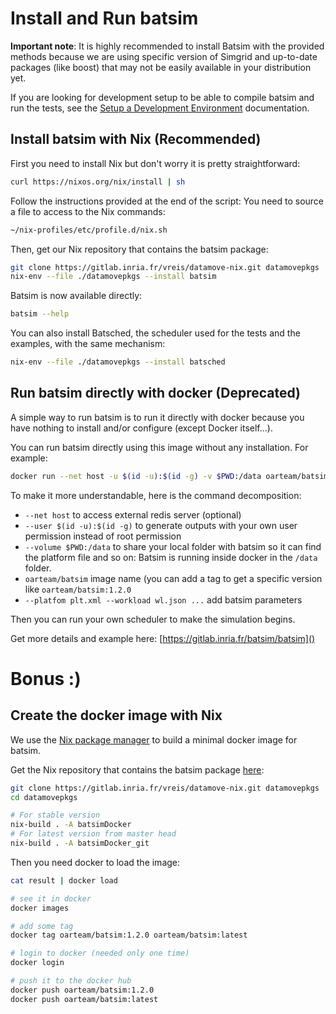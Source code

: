 # Install and Run batsim

**Important note**: It is highly recommended to install Batsim with the
provided methods because we are using specific version of Simgrid and
up-to-date packages (like boost) that may not be easily available in your
distribution yet.

If you are looking for development setup to be able to compile batsim and
run the tests, see the [Setup a Development Environment](dev_batsim.md)
documentation.

## Install batsim with Nix (**Recommended**)

First you need to install Nix but don't worry it is pretty straightforward:
```sh
curl https://nixos.org/nix/install | sh
```

Follow the instructions provided at the end of the script: You need to
source a file to access to the Nix commands:
```sh
~/nix-profiles/etc/profile.d/nix.sh
```

Then, get our Nix repository that contains the batsim package:
```sh
git clone https://gitlab.inria.fr/vreis/datamove-nix.git datamovepkgs
nix-env --file ./datamovepkgs --install batsim
```

Batsim is now available directly:
```sh
batsim --help
```

You can also install Batsched, the scheduler used for the tests and the
examples, with the same mechanism:
```sh
nix-env --file ./datamovepkgs --install batsched
```

## Run batsim directly with docker (Deprecated)

A simple way to run batsim is to run it directly with docker because you
have nothing to install and/or configure (except Docker itself...).

You can run batsim directly using this image without any installation. For
example:
```sh
docker run --net host -u $(id -u):$(id -g) -v $PWD:/data oarteam/batsim  -p ./platforms/energy_platform_homogeneous_no_net_32.xml -w ./workload_seed20_200jobs.json -e seed20
```

To make it more understandable, here is the command decomposition:

- ``--net host`` to access external redis server (optional)
- ``--user $(id -u):$(id -g)`` to generate outputs with your own user permission instead of root permission
- ``--volume $PWD:/data`` to share your local folder with batsim so it can
  find the platform file and so on: Batsim is running inside docker in the
  ``/data`` folder.
- ``oarteam/batsim`` image name (you can add a tag to get a specific version like ``oarteam/batsim:1.2.0``
- ``--platfom plt.xml --workload wl.json ...`` add batsim parameters

Then you can run your own scheduler to make the simulation begins.

Get more details and example here:
[https://gitlab.inria.fr/batsim/batsim]()


# Bonus :)

## Create the docker image with Nix

We use the [Nix package manager](https://nixos.org/nix/) to build a minimal
docker image for batsim.

Get the Nix repository that contains the batsim package [here](https://gitlab.inria.fr/vreis/datamove-nix):

```sh
git clone https://gitlab.inria.fr/vreis/datamove-nix.git datamovepkgs
cd datamovepkgs

# For stable version
nix-build . -A batsimDocker
# For latest version from master head
nix-build . -A batsimDocker_git
```

Then you need docker to load the image:
```sh
cat result | docker load

# see it in docker
docker images

# add some tag
docker tag oarteam/batsim:1.2.0 oarteam/batsim:latest

# login to docker (needed only one time)
docker login

# push it to the docker hub
docker push oarteam/batsim:1.2.0
docker push oarteam/batsim:latest

```

